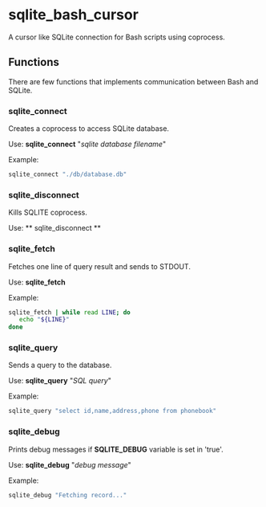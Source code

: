 # sqlite_bash_cursor

A cursor like SQLite connection for Bash scripts using coprocess.

## Functions

There are few functions that implements communication between Bash and SQLite.

### sqlite_connect

Creates a coprocess to access SQLite database.

Use:
**sqlite_connect** "_sqlite database filename_"

Example:
``` bash
sqlite_connect "./db/database.db"
```

### sqlite_disconnect

Kills SQLITE coprocess.

Use:
** sqlite_disconnect **

### sqlite_fetch
Fetches one line of query result and sends to STDOUT.

Use:
**sqlite_fetch**

Example:
``` bash
sqlite_fetch | while read LINE; do
   echo "${LINE}"
done
```

### sqlite_query

Sends a query to the database.

Use:
**sqlite_query** "_SQL query_"

Example:
``` bash
sqlite_query "select id,name,address,phone from phonebook"
```

### sqlite_debug

Prints debug messages if **SQLITE_DEBUG** variable is set in 'true'.

Use:
**sqlite_debug** "_debug message_"

Example:
``` bash
sqlite_debug "Fetching record..."
```
